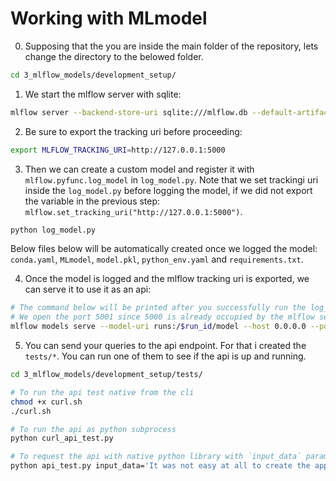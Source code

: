 # Working with MLmodel

0. Supposing that the you are inside the main folder of the repository, lets change the directory to the belowed folder.

```sh
cd 3_mlflow_models/development_setup/
```

1. We start the mlflow server with sqlite:

```sh
mlflow server --backend-store-uri sqlite:///mlflow.db --default-artifact-root ./mlruns --host 0.0.0.0 --port 5000
```

2. Be sure to export the tracking uri before proceeding:

```sh
export MLFLOW_TRACKING_URI=http://127.0.0.1:5000
```

3. Then we can create a custom model and register it with `mlflow.pyfunc.log_model` in `log_model.py`. Note that we set trackingi uri inside the `log_model.py` before logging the model, if we did not export the variable in the previous step:
 `mlflow.set_tracking_uri("http://127.0.0.1:5000")`.

```sh
python log_model.py
```

Below files below will be automatically created once we logged the model: `conda.yaml`, `MLmodel`, `model.pkl`, `python_env.yaml` and `requirements.txt`.

4. Once the model is logged and the mlflow tracking uri is exported, we can serve it to use it as an api:

```sh
# The command below will be printed after you successfully run the log_model.py. run_id will be catched automatically.
# We open the port 5001 since 5000 is already occupied by the mlflow server.
mlflow models serve --model-uri runs:/$run_id/model --host 0.0.0.0 --port 5001
```

5. You can send your queries to the api endpoint. For that i created the `tests/*`. You can run one of them to see if the api is up and running.

```sh
cd 3_mlflow_models/development_setup/tests/

# To run the api test native from the cli
chmod +x curl.sh
./curl.sh

# To run the api as python subprocess
python curl_api_test.py

# To request the api with native python library with `input_data` parameter, which is the english text to be passed to translate
python api_test.py input_data='It was not easy at all to create the app.'
```
